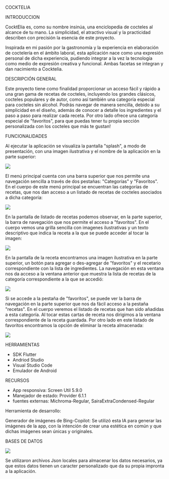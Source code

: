 COCKTELIA

INTRODUCCION

 CocktElia es, como su nombre insinúa, una enciclopedia de cocteles al alcance de tu
mano. La simplicidad, el atractivo visual y la practicidad describen con precisión la esencia de este proyecto.

 Inspirada en mi pasión por la gastronomía y la experiencia en elaboración de
coctelería en el ámbito laboral, esta aplicación nace como una expresión personal de
dicha experiencia, pudiendo integrar a la vez la tecnología como medio de expresión
creativa y funcional. Ambas facetas se integran y dan nacimiento a Cocktelia.

DESCRIPCIÓN GENERAL

 Este proyecto tiene como finalidad proporcionar un acceso fácil y rápido a una gran
gama de recetas de cocteles, incluyendo los grandes clásicos, cocteles populares y de
autor, como así también una categoría especial para cocteles sin alcohol.
Podrás navegar de manera sencilla, debido a su simplicidad en el diseño, además de
conocer a detalle los ingredientes y el paso a paso para realizar cada receta. Por otro
lado ofrece una categoría especial de "favoritos", para que puedas tener tu propia sección 
personalizada con los cocteles que más te gustan!


FUNCIONALIDADES

Al ejecutar la aplicación se visualiza la pantalla "splash", a modo de presentación, con una imagen ilustrativa y el nombre de la aplicación en la parte superior:
 
![](https://github.com/SophieRF/MyFlutterProjects/blob/main/splashScreenIMG.jpeg)

 El menú principal cuenta con una barra superior que
nos permite una navegación sencilla a través de dos
pestañas: "Categorías" y "Favoritos".
En el cuerpo de este menú principal se encuentran las
categorías de recetas, que nos dan acceso a un listado
de recetas de cocteles asociados a dicha categoría:

![](https://github.com/SophieRF/MyFlutterProjects/blob/main/categoryMenu.jpeg)

 En la pantalla de listado de recetas podemos observar, en la
parte superior, la barra de navegación que nos permite el
acceso a "favoritos". En el cuerpo vemos una grilla sencilla con
imagenes ilustrativas y un texto descriptivo que indica la receta
a la que se puede acceder al tocar la imagen:

![](https://github.com/SophieRF/MyFlutterProjects/blob/main/recipesGridIMG.jpeg)

 En la pantalla de la receta encontramos una imagen
ilustrativa en la parte superior, un botón para
agregar o des-agregar de "favoritos" y el recetario
correspondiente con la lista de ingredientes. La
navegación en esta ventana nos da acceso a la
ventana anterior que muestra la lista de recetas de la
categoría correspondiente a la que se accedió:

![](https://github.com/SophieRF/MyFlutterProjects/blob/main/recipeIMG.jpeg)

 Si se accede a la pestaña de "favoritos", se puede ver la
barra de navegación en la parte superior que nos da fácil
acceso a la pestaña "recetas". En el cuerpo veremos el
listado de recetas que han sido añadidas a esta
categoría. Al tocar estas cartas de receta nos dirigimos a
la ventana correspondiente de la receta guardada. Por
otro lado en este listado de favoritos encontramos la
opción de eliminar la receta almacenada:

![](https://github.com/SophieRF/MyFlutterProjects/blob/main/favRecipesIMG.jpeg)

HERRAMIENTAS
* SDK Flutter
* Andriod Studio
* Visual Studio Code
* Emulador de Android

RECURSOS
* App responsiva: Screen Util 5.9.0
* Manejador de estado: Provider 6.1.1
* fuentes externas: Michroma-Regular, SairaExtraCondensed-Regular

Herramienta de desarrollo:

Generador de imágenes de Bing-Copilot: Se utilizó esta IA para generar las imágenes de la app, con la intención de crear una estética
en común y que dichas imágenes sean únicas y originales.

BASES DE DATOS

![](https://github.com/SophieRF/MyFlutterProjects/blob/main/dataBase.jpeg)

 Se utilizaron archivos Json locales para almacenar los datos necesarios, ya que
estos datos tienen un caracter personalizado que da su propia impronta a la aplicación.
